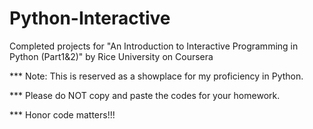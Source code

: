 # Python-Interactive
Completed projects for "An Introduction to Interactive Programming in Python (Part1&2)" 
by Rice University on Coursera 

*** Note: This is reserved as a showplace for my proficiency in Python. 

*** Please do NOT copy and paste the codes for your homework.  

*** Honor code matters!!!
